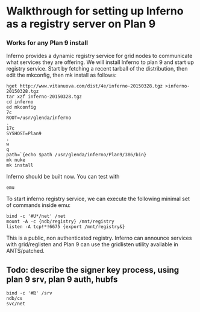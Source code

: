 # Walkthrough for setting up Inferno as a registry server on Plan 9
### Works for any Plan 9 install

Inferno provides a dynamic registry service for grid nodes to communicate what services they are offering. We will install Inferno to plan 9 and start up registry service. Start by fetching a recent tarball of the distribution, then edit the mkconfig, then mk install as follows:

	hget http://www.vitanuova.com/dist/4e/inferno-20150328.tgz >inferno-20150328.tgz
	tar xzf inferno-20150328.tgz
	cd inferno
	ed mkconfig
	7c
	ROOT=/usr/glenda/inferno
	.
	17c
	SYSHOST=Plan9
	.
	w
	q
	path=`{echo $path /usr/glenda/inferno/Plan9/386/bin}	
	mk nuke
	mk install

Inferno should be built now. You can test with

	emu

To start inferno registry service, we can execute the following minimal set of commands inside emu:

	bind -c '#U*/net' /net
	mount -A -c {ndb/registry} /mnt/registry
	listen -A tcp!*!6675 {export /mnt/registry&}

This is a public, non authenticated registry. Inferno can announce services with grid/reglisten and Plan 9 can use the gridlisten utility available in ANTS/patched.

## Todo: describe the signer key process, using plan 9 srv, plan 9 auth, hubfs ##

	bind -c '#₪' /srv
	ndb/cs
	svc/net
